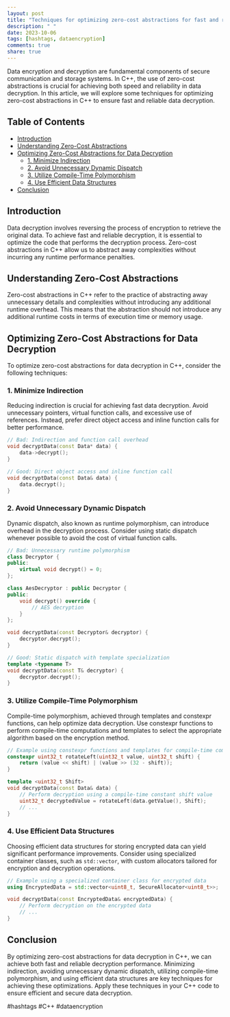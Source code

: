 ```yaml
---
layout: post
title: "Techniques for optimizing zero-cost abstractions for fast and reliable data decryption in C++"
description: " "
date: 2023-10-06
tags: [hashtags, dataencryption]
comments: true
share: true
---
```


Data encryption and decryption are fundamental components of secure communication and storage systems. In C++, the use of zero-cost abstractions is crucial for achieving both speed and reliability in data decryption. In this article, we will explore some techniques for optimizing zero-cost abstractions in C++ to ensure fast and reliable data decryption.

## Table of Contents
- [Introduction](#introduction)
- [Understanding Zero-Cost Abstractions](#understanding-zero-cost-abstractions)
- [Optimizing Zero-Cost Abstractions for Data Decryption](#optimizing-zero-cost-abstractions-for-data-decryption)
  - [1. Minimize Indirection](#minimize-indirection)
  - [2. Avoid Unnecessary Dynamic Dispatch](#avoid-unnecessary-dynamic-dispatch)
  - [3. Utilize Compile-Time Polymorphism](#utilize-compile-time-polymorphism)
  - [4. Use Efficient Data Structures](#use-efficient-data-structures)
- [Conclusion](#conclusion)

## Introduction

Data decryption involves reversing the process of encryption to retrieve the original data. To achieve fast and reliable decryption, it is essential to optimize the code that performs the decryption process. Zero-cost abstractions in C++ allow us to abstract away complexities without incurring any runtime performance penalties.

## Understanding Zero-Cost Abstractions

Zero-cost abstractions in C++ refer to the practice of abstracting away unnecessary details and complexities without introducing any additional runtime overhead. This means that the abstraction should not introduce any additional runtime costs in terms of execution time or memory usage.

## Optimizing Zero-Cost Abstractions for Data Decryption

To optimize zero-cost abstractions for data decryption in C++, consider the following techniques:

### 1. Minimize Indirection

Reducing indirection is crucial for achieving fast data decryption. Avoid unnecessary pointers, virtual function calls, and excessive use of references. Instead, prefer direct object access and inline function calls for better performance.

```cpp
// Bad: Indirection and function call overhead
void decryptData(const Data* data) {
    data->decrypt();
}

// Good: Direct object access and inline function call
void decryptData(const Data& data) {
    data.decrypt();
}
```

### 2. Avoid Unnecessary Dynamic Dispatch

Dynamic dispatch, also known as runtime polymorphism, can introduce overhead in the decryption process. Consider using static dispatch whenever possible to avoid the cost of virtual function calls.

```cpp
// Bad: Unnecessary runtime polymorphism
class Decryptor {
public:
    virtual void decrypt() = 0;
};

class AesDecryptor : public Decryptor {
public:
    void decrypt() override {
        // AES decryption
    }
};

void decryptData(const Decryptor& decryptor) {
    decryptor.decrypt();
}

// Good: Static dispatch with template specialization
template <typename T>
void decryptData(const T& decryptor) {
    decryptor.decrypt();
}
```

### 3. Utilize Compile-Time Polymorphism

Compile-time polymorphism, achieved through templates and constexpr functions, can help optimize data decryption. Use constexpr functions to perform compile-time computations and templates to select the appropriate algorithm based on the encryption method.

```cpp
// Example using constexpr functions and templates for compile-time computations
constexpr uint32_t rotateLeft(uint32_t value, uint32_t shift) {
    return (value << shift) | (value >> (32 - shift));
}

template <uint32_t Shift>
void decryptData(const Data& data) {
    // Perform decryption using a compile-time constant shift value
    uint32_t decryptedValue = rotateLeft(data.getValue(), Shift);
    // ...
}
```

### 4. Use Efficient Data Structures

Choosing efficient data structures for storing encrypted data can yield significant performance improvements. Consider using specialized container classes, such as `std::vector`, with custom allocators tailored for encryption and decryption operations.

```cpp
// Example using a specialized container class for encrypted data
using EncryptedData = std::vector<uint8_t, SecureAllocator<uint8_t>>;

void decryptData(const EncryptedData& encryptedData) {
    // Perform decryption on the encrypted data
    // ...
}
```

## Conclusion

By optimizing zero-cost abstractions for data decryption in C++, we can achieve both fast and reliable decryption performance. Minimizing indirection, avoiding unnecessary dynamic dispatch, utilizing compile-time polymorphism, and using efficient data structures are key techniques for achieving these optimizations. Apply these techniques in your C++ code to ensure efficient and secure data decryption.

#hashtags #C++ #dataencryption